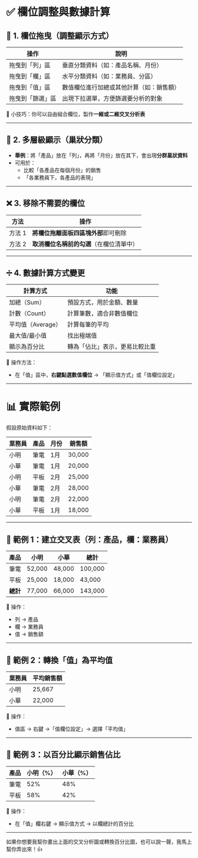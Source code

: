 # ✅ 欄位調整與數據計算

## 🔁 1. 欄位拖曳（調整顯示方式）

| 操作 | 說明 |
|------|------|
| 拖曳到「列」區 | 垂直分類資料（如：產品名稱、月份） |
| 拖曳到「欄」區 | 水平分類資料（如：業務員、分區） |
| 拖曳到「值」區 | 數值欄位進行加總或其他計算（如：銷售額） |
| 拖曳到「篩選」區 | 出現下拉選單，方便篩選要分析的對象 |

📌 小技巧：你可以自由組合欄位，製作**一維或二維交叉分析表**

---

## 🌿 2. 多層級顯示（巢狀分類）

- **舉例**：將「產品」放在「列」，再將「月份」放在其下，會出現**分群巢狀資料**
- 可用於：
  - 比較「各產品在每個月份」的銷售
  - 「各業務員下，各產品的表現」

---

## ❌ 3. 移除不需要的欄位

| 方法 | 操作 |
|------|------|
| 方法 1 | **將欄位拖離面板四區塊外部**即可刪除 |
| 方法 2 | **取消欄位名稱前的勾選**（在欄位清單中） |

---

## ➗ 4. 數據計算方式變更

| 計算方式 | 功能 |
|----------|------|
| 加總（Sum） | 預設方式，用於金額、數量 |
| 計數（Count） | 計算筆數，適合非數值欄位 |
| 平均值（Average） | 計算每筆的平均 |
| 最大值/最小值 | 找出極端值 |
| 顯示為百分比 | 轉為「佔比」表示，更易比較比重 |

📌 操作方法：
- 在「值」區中，**右鍵點選數值欄位** → 「顯示值方式」或「值欄位設定」

---

# 📊 實際範例

假設原始資料如下：

| 業務員 | 產品 | 月份 | 銷售額 |
|--------|------|------|--------|
| 小明   | 筆電 | 1月  | 30,000 |
| 小華   | 筆電 | 1月  | 20,000 |
| 小明   | 平板 | 2月  | 25,000 |
| 小華   | 筆電 | 2月  | 28,000 |
| 小明   | 筆電 | 2月  | 22,000 |
| 小華   | 平板 | 1月  | 18,000 |

---

## 🎯 範例 1：建立交叉表（列：產品，欄：業務員）

| 產品 | 小明 | 小華 | 總計 |
|------|------|------|------|
| 筆電 | 52,000 | 48,000 | 100,000 |
| 平板 | 25,000 | 18,000 | 43,000 |
| **總計** | 77,000 | 66,000 | 143,000 |

📌 操作：
- 列 → 產品
- 欄 → 業務員
- 值 → 銷售額

---

## 🎯 範例 2：轉換「值」為平均值

| 業務員 | 平均銷售額 |
|--------|------------|
| 小明   | 25,667     |
| 小華   | 22,000     |

📌 操作：
- 值區 → 右鍵 →「值欄位設定」→ 選擇「平均值」

---

## 🎯 範例 3：以百分比顯示銷售佔比

| 產品 | 小明（%） | 小華（%） |
|------|-----------|-----------|
| 筆電 | 52%       | 48%       |
| 平板 | 58%       | 42%       |

📌 操作：
- 在「值」欄右鍵 → 顯示值方式 → 以欄總計的百分比

---

如果你想要我幫你畫出上面的交叉分析圖或轉換百分比圖，也可以說一聲，我馬上幫你弄出來！👍